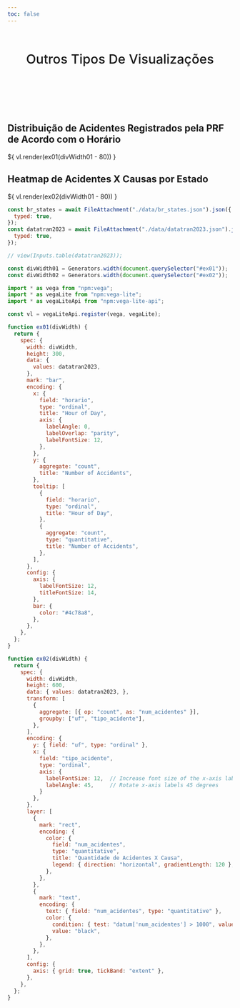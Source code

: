```yaml
---
toc: false
---
```


<style>

.hero {
  display: flex;
  flex-direction: column;
  align-items: center;
  font-family: var(--sans-serif);
  margin: 4rem 0 8rem;
  text-wrap: balance;
  text-align: center;
}

.hero h1 {
  margin: 2rem 0;
  max-width: none;
  font-size: 14vw;
  font-weight: 900;
  line-height: 1;
  background: linear-gradient(30deg, var(--theme-foreground-focus), currentColor);
  -webkit-background-clip: text;
  -webkit-text-fill-color: transparent;
  background-clip: text;
}

.hero h2 {
  margin: 0;
  max-width: none;
  font-size: 3vw;
  font-style: initial;
  font-weight: 500;
  line-height: 1;
  color: var(--theme-foreground-muted);
}

@media (min-width: 640px) {
  .hero h1 {
    font-size: 90px;
  }
}

</style>

<div class="hero">
  <h2>Outros Tipos De Visualizações</h2>
</div>

<div style="width: 100%; margin-top: 15px;">
    <h2 class="title">Distribuição de Acidentes Registrados pela PRF de Acordo com o Horário</h2>
    <div id="ex01" style="width: 100%; margin-top: 15px;">
        ${ vl.render(ex01(divWidth01 - 80)) }
    </div>
</div>

<div style="width: 100%; margin-top: 15px;">
    <h2 class="title">Heatmap de Acidentes X Causas por Estado</h2>
    <div id="ex02" style="width: 100%; margin-top: 15px;">
        ${ vl.render(ex02(divWidth01 - 80)) }
    </div>
</div>

```js
const br_states = await FileAttachment("./data/br_states.json").json({
  typed: true,
});
const datatran2023 = await FileAttachment("./data/datatran2023.json").json({
  typed: true,
});

// view(Inputs.table(datatran2023));
```

```js
const divWidth01 = Generators.width(document.querySelector("#ex01"));
const divWidth02 = Generators.width(document.querySelector("#ex02"));
```

```js
import * as vega from "npm:vega";
import * as vegaLite from "npm:vega-lite";
import * as vegaLiteApi from "npm:vega-lite-api";

const vl = vegaLiteApi.register(vega, vegaLite);

function ex01(divWidth) {
  return {
    spec: {
      width: divWidth,
      height: 300,
      data: {
        values: datatran2023,
      },
      mark: "bar",
      encoding: {
        x: {
          field: "horario",
          type: "ordinal",
          title: "Hour of Day",
          axis: {
            labelAngle: 0,
            labelOverlap: "parity",
            labelFontSize: 12,
          },
        },
        y: {
          aggregate: "count",
          title: "Number of Accidents",
        },
        tooltip: [
          {
            field: "horario",
            type: "ordinal",
            title: "Hour of Day",
          },
          {
            aggregate: "count",
            type: "quantitative",
            title: "Number of Accidents",
          },
        ],
      },
      config: {
        axis: {
          labelFontSize: 12,
          titleFontSize: 14,
        },
        bar: {
          color: "#4c78a8",
        },
      },
    },
  };
}

function ex02(divWidth) {
  return {
    spec: {
      width: divWidth,
      height: 600,      
      data: { values: datatran2023, },
      transform: [
        {
          aggregate: [{ op: "count", as: "num_acidentes" }],
          groupby: ["uf", "tipo_acidente"],
        },
      ],
      encoding: {
        y: { field: "uf", type: "ordinal" },
        x: { 
          field: "tipo_acidente", 
          type: "ordinal",
          axis: {
            labelFontSize: 12,  // Increase font size of the x-axis labels
            labelAngle: 45,     // Rotate x-axis labels 45 degrees
          }
        },
      },
      layer: [
        {
          mark: "rect",
          encoding: {
            color: {
              field: "num_acidentes",
              type: "quantitative",
              title: "Quantidade de Acidentes X Causa",
              legend: { direction: "horizontal", gradientLength: 120 },
            },
          },
        },
        {
          mark: "text",
          encoding: {
            text: { field: "num_acidentes", type: "quantitative" },
            color: {
              condition: { test: "datum['num_acidentes'] > 1000", value: "white" },
              value: "black",
            },
          },
        },
      ],
      config: {
        axis: { grid: true, tickBand: "extent" },
      },
    },
  };
}

```
